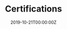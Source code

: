 ---
title: "Certifications"  # Add a page title.
summary: "My certifications"  # Add a page description.
date: "2019-10-21T00:00:00Z"  # Add today's date.
type: "widget_page"  # Page type is a Widget Page
---